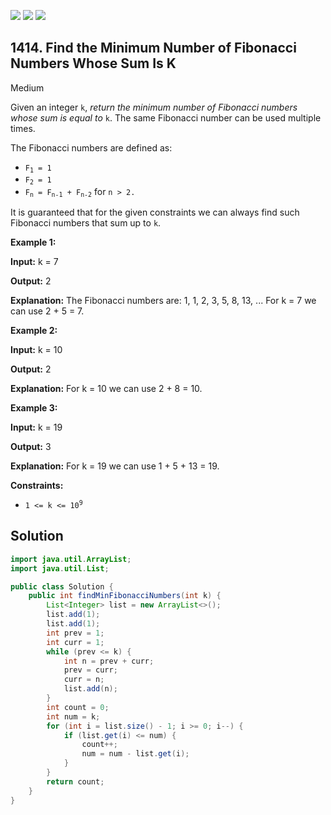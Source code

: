 [![](https://img.shields.io/github/stars/javadev/LeetCode-in-Java?label=Stars&style=flat-square)](https://github.com/javadev/LeetCode-in-Java)
[![](https://img.shields.io/github/forks/javadev/LeetCode-in-Java?label=Fork%20me%20on%20GitHub%20&style=flat-square)](https://github.com/javadev/LeetCode-in-Java/fork)
[![](https://img.shields.io/badge/-LeetCode%20in%20Kotlin-blue?style=flat-square)](https://github.com/javadev/LeetCode-in-Kotlin)

## 1414\. Find the Minimum Number of Fibonacci Numbers Whose Sum Is K

Medium

Given an integer `k`, _return the minimum number of Fibonacci numbers whose sum is equal to_ `k`. The same Fibonacci number can be used multiple times.

The Fibonacci numbers are defined as:

*   <code>F<sub>1</sub> = 1</code>
*   <code>F<sub>2</sub> = 1</code>
*   <code>F<sub>n</sub> = F<sub>n-1</sub> + F<sub>n-2</sub></code> for `n > 2.`

It is guaranteed that for the given constraints we can always find such Fibonacci numbers that sum up to `k`.

**Example 1:**

**Input:** k = 7

**Output:** 2

**Explanation:** The Fibonacci numbers are: 1, 1, 2, 3, 5, 8, 13, ... For k = 7 we can use 2 + 5 = 7.

**Example 2:**

**Input:** k = 10

**Output:** 2

**Explanation:** For k = 10 we can use 2 + 8 = 10.

**Example 3:**

**Input:** k = 19

**Output:** 3

**Explanation:** For k = 19 we can use 1 + 5 + 13 = 19.

**Constraints:**

*   <code>1 <= k <= 10<sup>9</sup></code>

## Solution

```java
import java.util.ArrayList;
import java.util.List;

public class Solution {
    public int findMinFibonacciNumbers(int k) {
        List<Integer> list = new ArrayList<>();
        list.add(1);
        list.add(1);
        int prev = 1;
        int curr = 1;
        while (prev <= k) {
            int n = prev + curr;
            prev = curr;
            curr = n;
            list.add(n);
        }
        int count = 0;
        int num = k;
        for (int i = list.size() - 1; i >= 0; i--) {
            if (list.get(i) <= num) {
                count++;
                num = num - list.get(i);
            }
        }
        return count;
    }
}
```